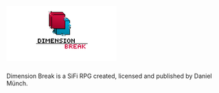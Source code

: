 # ![alt text](https://github.com/leinad1313/Dimension-Break/blob/master/GUI/TopLogo.png)

Dimension Break is a SiFi RPG created, licensed and published by Daniel Münch.


